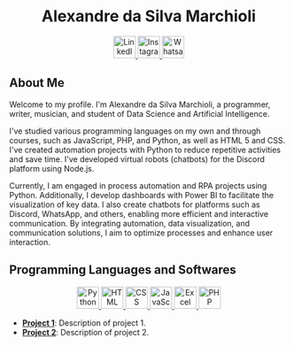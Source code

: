 # <div align="center">Alexandre da Silva Marchioli</div>

<div align="center">
    <a href="https://www.linkedin.com/in/alexandre-marchioli/" target="_blank">
        <img src="https://upload.wikimedia.org/wikipedia/commons/8/81/LinkedIn_icon.svg" alt="LinkedIn" width="40" height="40">
    </a>
    <a href="https://www.instagram.com/alexandre.marchioli/" target="_blank">
        <img src="https://upload.wikimedia.org/wikipedia/commons/e/e7/Instagram_logo_2016.svg" alt="Instagram" width="40" height="40">
    </a>
    <a href="https://api.whatsapp.com/send?phone=5543999102235" target="_blank">
        <img src="https://upload.wikimedia.org/wikipedia/commons/6/6b/WhatsApp.svg" alt="Whatsapp" width="40" height="40">
    </a>
</div>

## About Me
Welcome to my profile. I'm Alexandre da Silva Marchioli, a programmer, writer, musician, and student of Data Science and Artificial Intelligence.

I've studied various programming languages on my own and through courses, such as JavaScript, PHP, and Python, as well as HTML 5 and CSS. I've created automation projects with Python to reduce repetitive activities and save time. I've developed virtual robots (chatbots) for the Discord platform using Node.js.

Currently, I am engaged in process automation and RPA projects using Python. Additionally, I develop dashboards with Power BI to facilitate the visualization of key data. I also create chatbots for platforms such as Discord, WhatsApp, and others, enabling more efficient and interactive communication.
By integrating automation, data visualization, and communication solutions, I aim to optimize processes and enhance user interaction.
## Programming Languages ​​and Softwares

<div align="center">
    <a href="https://www.python.org/" target="_blank">
        <img src="https://img.icons8.com/color/48/000000/python.png" alt="Python" width="40" height="40">
    </a>
    <a href="https://developer.mozilla.org/en-US/docs/Web/HTML" target="_blank">
        <img src="https://img.icons8.com/color/48/000000/html-5.png" alt="HTML" width="40" height="40">
    </a>
    <a href="https://developer.mozilla.org/en-US/docs/Web/CSS" target="_blank">
        <img src="https://img.icons8.com/color/48/000000/css3.png" alt="CSS" width="40" height="40">
    </a>
    <a href="https://developer.mozilla.org/en-US/docs/Web/JavaScript" target="_blank">
        <img src="https://img.icons8.com/color/48/000000/javascript.png" alt="JavaScript" width="40" height="40">
    </a>
    <a href="https://www.microsoft.com/en-us/microsoft-365/excel" target="_blank">
        <img src="https://img.icons8.com/color/48/000000/microsoft-excel-2019.png" alt="Excel" width="40" height="40">
    </a>
    <a href="https://www.php.net/" target="_blank">
        <img src="https://img.icons8.com/color/48/000000/php.png" alt="PHP" width="40" height="40">
    </a>
</div>

- **[Project 1](#)**: Description of project 1.
- **[Project 2](#)**: Description of project 2.
